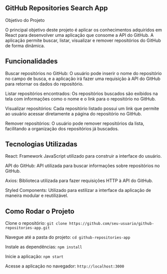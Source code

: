 ## GitHub Repositories Search App

Objetivo do Projeto

O principal objetivo deste projeto é aplicar os conhecimentos adquiridos em React para desenvolver uma aplicação que consome a API do GitHub. A aplicação permite buscar, listar, visualizar e remover repositórios do GitHub de forma dinâmica.

## Funcionalidades
Buscar repositórios no GitHub: O usuário pode inserir o nome do repositório no campo de busca, e a aplicação irá fazer uma requisição à API do GitHub para retornar os dados do repositório.

Listar repositórios encontrados: Os repositórios buscados são exibidos na tela com informações como o nome e o link para o repositório no GitHub.

Visualizar repositórios: Cada repositório listado possui um link que permite ao usuário acessar diretamente a página do repositório no GitHub.

Remover repositórios: O usuário pode remover repositórios da lista, facilitando a organização dos repositórios já buscados.

## Tecnologias Utilizadas

React: Framework JavaScript utilizado para construir a interface do usuário.

API do GitHub: API utilizada para buscar informações sobre repositórios no GitHub.

Axios: Biblioteca utilizada para fazer requisições HTTP à API do GitHub.

Styled Components: Utilizado para estilizar a interface da aplicação de maneira modular e reutilizável.

## Como Rodar o Projeto

Clone o repositório:
`git clone https://github.com/seu-usuario/github-repositories-app.git`

Navegue até a pasta do projeto:
`cd github-repositories-app`

Instale as dependências:
`npm install`

Inicie a aplicação:
`npm start`

Acesse a aplicação no navegador:
`http://localhost:3000`
